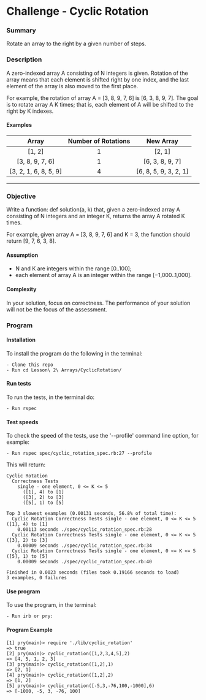# Challenge - Cyclic Rotation

### Summary

Rotate an array to the right by a given number of steps.

### Description

A zero-indexed array A consisting of N integers is given. Rotation of the array means that each element is shifted right by one index, and the last element of the array is also moved to the first place.

For example, the rotation of array A = [3, 8, 9, 7, 6] is [6, 3, 8, 9, 7]. The goal is to rotate array A K times; that is, each element of A will be shifted to the right by K indexes.

#### Examples

Array  | Number of Rotations | New Array
:-------------: | :------------------------------:	| :-------------: |
[1, 2] | 1 | [2, 1]
[3, 8, 9, 7, 6] | 1 | [6, 3, 8, 9, 7]
[3, 2, 1, 6, 8, 5, 9] | 4 | [6, 8, 5, 9, 3, 2, 1]
***

### Objective
Write a function: def solution(a, k) that, given a zero-indexed array A consisting of N integers and an integer K, returns the array A rotated K times.

For example, given array A = [3, 8, 9, 7, 6] and K = 3, the function should return [9, 7, 6, 3, 8].

#### Assumption

- N and K are integers within the range [0..100];
- each element of array A is an integer within the range [−1,000..1,000].

#### Complexity

In your solution, focus on correctness. The performance of your solution will not be the focus of the assessment.

### Program

#### Installation
To install the program do the following in the terminal:

```
- Clone this repo
- Run cd Lesson\ 2\ Arrays/CyclicRotation/
```

#### Run tests
To run the tests, in the terminal do:

```
- Run rspec
```

#### Test speeds
To check the speed of the tests, use the '--profile' command line option, for example:

```
- Run rspec spec/cyclic_rotation_spec.rb:27 --profile
```

This will return:

```
Cyclic Rotation
  Correctness Tests
    single - one element, 0 <= K <= 5
      ([1], 4) to [1]
      ([3], 2) to [3]
      ([5], 1) to [5]

Top 3 slowest examples (0.00131 seconds, 56.8% of total time):
  Cyclic Rotation Correctness Tests single - one element, 0 <= K <= 5 ([1], 4) to [1]
    0.00113 seconds ./spec/cyclic_rotation_spec.rb:28
  Cyclic Rotation Correctness Tests single - one element, 0 <= K <= 5 ([3], 2) to [3]
    0.00009 seconds ./spec/cyclic_rotation_spec.rb:34
  Cyclic Rotation Correctness Tests single - one element, 0 <= K <= 5 ([5], 1) to [5]
    0.00009 seconds ./spec/cyclic_rotation_spec.rb:40

Finished in 0.0023 seconds (files took 0.19166 seconds to load)
3 examples, 0 failures
```

#### Use program
To use the program, in the terminal:

```
- Run irb or pry:
```

#### Program Example
```
[1] pry(main)> require './lib/cyclic_rotation'
=> true
[2] pry(main)> cyclic_rotation([1,2,3,4,5],2)
=> [4, 5, 1, 2, 3]
[3] pry(main)> cyclic_rotation([1,2],1)
=> [2, 1]
[4] pry(main)> cyclic_rotation([1,2],2)
=> [1, 2]
[5] pry(main)> cyclic_rotation([-5,3,-76,100,-1000],6)
=> [-1000, -5, 3, -76, 100]
```
